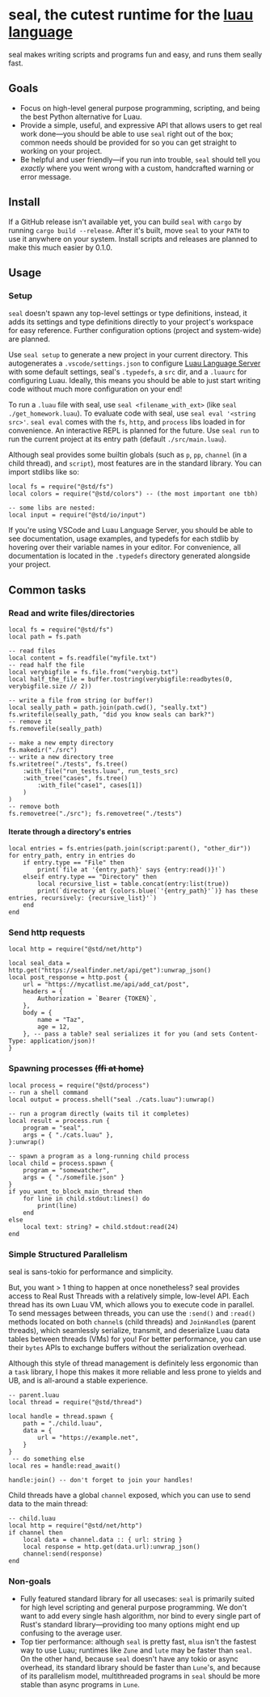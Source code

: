 # seal, the cutest runtime for the [luau language](https://luau.org)

seal makes writing scripts and programs fun and easy, and runs them seally fast.

## Goals

- Focus on high-level general purpose programming, scripting, and being the best Python alternative for Luau.
- Provide a simple, useful, and expressive API that allows users to get real work done—you should be able to use `seal` right out of the box; common needs should be provided for so you can get straight to working on your project.
- Be helpful and user friendly—if you run into trouble, `seal` should tell you *exactly* where you went wrong with a custom, handcrafted warning or error message.

## Install

If a GitHub release isn't available yet, you can build `seal` with `cargo` by running `cargo build --release`. After it's built, move `seal` to your `PATH` to use it anywhere on your system. Install scripts and releases are planned to make this much easier by 0.1.0.

## Usage

### Setup

`seal` doesn't spawn any top-level settings or type definitions, instead, it adds its settings and type definitions directly to your project's workspace for easy reference. Further configuration options (project and system-wide) are planned.

Use `seal setup` to generate a new project in your current directory. This autogenerates a `.vscode/settings.json` to configure [Luau Language Server](https://github.com/JohnnyMorganz/luau-lsp) with some default settings, seal's `.typedefs`, a `src` dir, and a `.luaurc` for configuring Luau. Ideally, this means you should be able to just start writing code without much more configuration on your end!

To run a `.luau` file with seal, use `seal <filename_with_ext>` (like `seal ./get_homework.luau`). To evaluate code with seal, use `seal eval '<string src>'`. `seal eval` comes with the `fs`, `http`, and `process` libs loaded in for convenience. An interactive REPL is planned for the future. Use `seal run` to run the current project at its entry path (default `./src/main.luau`).

Although seal provides some builtin globals (such as `p`, `pp`, `channel` (in a child thread), and `script`), most features are in the standard library. You can import stdlibs like so:

```luau
local fs = require("@std/fs")
local colors = require("@std/colors") -- (the most important one tbh)

-- some libs are nested:
local input = require("@std/io/input")
```

If you're using VSCode and Luau Language Server, you should be able to see documentation, usage examples, and typedefs for each stdlib by hovering over their variable names in your editor. For convenience, all documentation is located in the `.typedefs` directory generated alongside your project.

## Common tasks

### Read and write files/directories

```luau
local fs = require("@std/fs")
local path = fs.path

-- read files
local content = fs.readfile("myfile.txt")
-- read half the file
local verybigfile = fs.file.from("verybig.txt")
local half_the_file = buffer.tostring(verybigfile:readbytes(0, verybigfile.size // 2))

-- write a file from string (or buffer!)
local seally_path = path.join(path.cwd(), "seally.txt")
fs.writefile(seally_path, "did you know seals can bark?")
-- remove it
fs.removefile(seally_path)

-- make a new empty directory
fs.makedir("./src")
-- write a new directory tree
fs.writetree("./tests", fs.tree()
    :with_file("run_tests.luau", run_tests_src)
    :with_tree("cases", fs.tree()
        :with_file("case1", cases[1])
    )
)
-- remove both
fs.removetree("./src"); fs.removetree("./tests")
```

#### Iterate through a directory's entries

```luau
local entries = fs.entries(path.join(script:parent(), "other_dir"))
for entry_path, entry in entries do
    if entry.type == "File" then
        print(`file at '{entry_path}' says {entry:read()}!`)
    elseif entry.type == "Directory" then
        local recursive_list = table.concat(entry:list(true))
        print(`directory at {colors.blue(`'{entry_path}'`)} has these entries, recursively: {recursive_list}'`)
    end
end
```

### Send http requests

```luau
local http = require("@std/net/http")

local seal_data = http.get("https://sealfinder.net/api/get"):unwrap_json()
local post_response = http.post {
    url = "https://mycatlist.me/api/add_cat/post",
    headers = {
        Authorization = `Bearer {TOKEN}`,
    },
    body = {
        name = "Taz",
        age = 12,
    }, -- pass a table? seal serializes it for you (and sets Content-Type: application/json)!
}
```

### Spawning processes ~~(ffi at home)~~

```luau
local process = require("@std/process")
-- run a shell command
local output = process.shell("seal ./cats.luau"):unwrap()

-- run a program directly (waits til it completes)
local result = process.run {
    program = "seal",
    args = { "./cats.luau" },
}:unwrap()

-- spawn a program as a long-running child process
local child = process.spawn {
    program = "somewatcher",
    args = { "./somefile.json" }
}
if you_want_to_block_main_thread then
    for line in child.stdout:lines() do
        print(line)
    end
else
    local text: string? = child.stdout:read(24)
end
```

### Simple Structured Parallelism

seal is sans-tokio for performance and simplicity.

But, you want > 1 thing to happen at once nonetheless? seal provides access to Real Rust Threads with a relatively simple, low-level API. Each thread has its own Luau VM, which allows you to execute code in parallel. To send messages between threads, you can use the `:send()` and `:read()` methods located on both `channel`s (child threads) and `JoinHandle`s (parent threads), which seamlessly serialize, transmit, and deserialize Luau data tables between threads (VMs) for you! For better performance, you can use their `bytes` APIs to exchange buffers without the serialization overhead.

Although this style of thread management is definitely less ergonomic than a `task` library, I hope this makes it more reliable and less prone to yields and UB, and is all-around a stable experience.

```luau
-- parent.luau
local thread = require("@std/thread")

local handle = thread.spawn {
    path = "./child.luau",
    data = {
        url = "https://example.net",
    }
}
 -- do something else
local res = handle:read_await()

handle:join() -- don't forget to join your handles!
```

Child threads have a global `channel` exposed, which you can use to send data to the main thread:

```luau
-- child.luau
local http = require("@std/net/http")
if channel then
    local data = channel.data :: { url: string }
    local response = http.get(data.url):unwrap_json()
    channel:send(response)
end
```

### Non-goals

- Fully featured standard library for all usecases: `seal` is primarily suited for high level scripting and general purpose programming. We don't want to add every single hash algorithm, nor bind to every single part of Rust's standard library—providing too many options might end up confusing to the average user.
- Top tier performance: although `seal` is pretty fast, `mlua` isn't the fastest way to use Luau; runtimes like `Zune` and `lute` may be faster than `seal`. On the other hand, because `seal` doesn't have any tokio or async overhead, its standard library should be faster than `Lune`'s, and because of its parallelism model, multithreaded programs in `seal` should be more stable than async programs in `Lune`.
